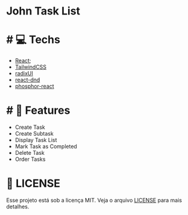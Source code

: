 # John Task List

# # :computer: Techs

- [React](https://react.dev);
- [TailwindCSS](https://tailwindcss.com)
- [radixUI](https://www.radix-ui.com)
- [react-dnd](https://react-dnd.github.io/react-dnd/about)
- [phosphor-react](https://phosphoricons.com)

# # :book: Features

- Create Task
- Create Subtask
- Display Task List
- Mark Task as Completed
- Delete Task
- Order Tasks

# :memo: LICENSE

Esse projeto está sob a licença MIT. Veja o arquivo [LICENSE](LICENSE.md) para mais detalhes.
